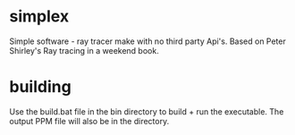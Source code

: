 # simplex
Simple software - ray tracer make with no third party Api's. Based on Peter Shirley's Ray tracing in a weekend book.

# building
Use the build.bat file in the bin directory to build + run the executable. The output PPM file will also be in the directory.
